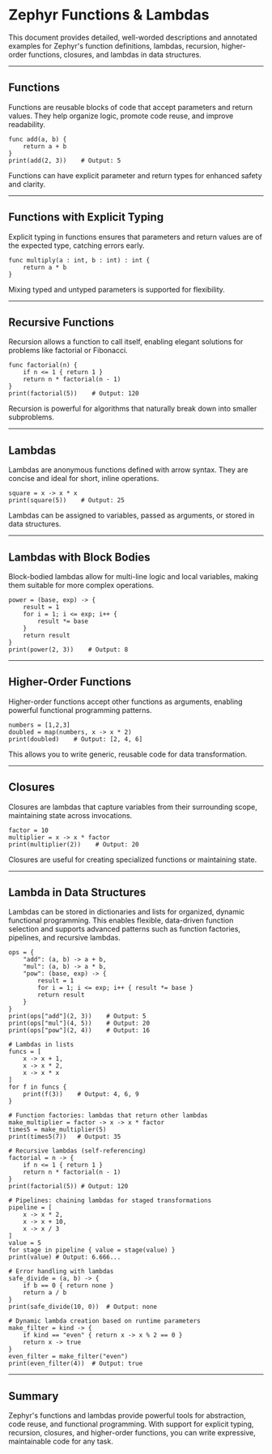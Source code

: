 # Zephyr Functions & Lambdas

This document provides detailed, well-worded descriptions and annotated examples for Zephyr's function definitions, lambdas, recursion, higher-order functions, closures, and lambdas in data structures.

---

## Functions

Functions are reusable blocks of code that accept parameters and return values. They help organize logic, promote code reuse, and improve readability.

```zephyr
func add(a, b) {
    return a + b
}
print(add(2, 3))    # Output: 5
```

Functions can have explicit parameter and return types for enhanced safety and clarity.

---

## Functions with Explicit Typing

Explicit typing in functions ensures that parameters and return values are of the expected type, catching errors early.

```zephyr
func multiply(a : int, b : int) : int {
    return a * b
}
```

Mixing typed and untyped parameters is supported for flexibility.

---

## Recursive Functions

Recursion allows a function to call itself, enabling elegant solutions for problems like factorial or Fibonacci.

```zephyr
func factorial(n) {
    if n <= 1 { return 1 }
    return n * factorial(n - 1)
}
print(factorial(5))    # Output: 120
```

Recursion is powerful for algorithms that naturally break down into smaller subproblems.

---

## Lambdas

Lambdas are anonymous functions defined with arrow syntax. They are concise and ideal for short, inline operations.

```zephyr
square = x -> x * x
print(square(5))    # Output: 25
```

Lambdas can be assigned to variables, passed as arguments, or stored in data structures.

---

## Lambdas with Block Bodies

Block-bodied lambdas allow for multi-line logic and local variables, making them suitable for more complex operations.

```zephyr
power = (base, exp) -> {
    result = 1
    for i = 1; i <= exp; i++ {
        result *= base
    }
    return result
}
print(power(2, 3))    # Output: 8
```

---

## Higher-Order Functions

Higher-order functions accept other functions as arguments, enabling powerful functional programming patterns.

```zephyr
numbers = [1,2,3]
doubled = map(numbers, x -> x * 2)
print(doubled)    # Output: [2, 4, 6]
```

This allows you to write generic, reusable code for data transformation.

---

## Closures

Closures are lambdas that capture variables from their surrounding scope, maintaining state across invocations.

```zephyr
factor = 10
multiplier = x -> x * factor
print(multiplier(2))    # Output: 20
```

Closures are useful for creating specialized functions or maintaining state.

---

## Lambda in Data Structures

Lambdas can be stored in dictionaries and lists for organized, dynamic functional programming. This enables flexible, data-driven function selection and supports advanced patterns such as function factories, pipelines, and recursive lambdas.

```zephyr
ops = {
    "add": (a, b) -> a + b,
    "mul": (a, b) -> a * b,
    "pow": (base, exp) -> {
        result = 1
        for i = 1; i <= exp; i++ { result *= base }
        return result
    }
}
print(ops["add"](2, 3))    # Output: 5
print(ops["mul"](4, 5))    # Output: 20
print(ops["pow"](2, 4))    # Output: 16

# Lambdas in lists
funcs = [
    x -> x + 1,
    x -> x * 2,
    x -> x * x
]
for f in funcs {
    print(f(3))    # Output: 4, 6, 9
}

# Function factories: lambdas that return other lambdas
make_multiplier = factor -> x -> x * factor
times5 = make_multiplier(5)
print(times5(7))   # Output: 35

# Recursive lambdas (self-referencing)
factorial = n -> {
    if n <= 1 { return 1 }
    return n * factorial(n - 1)
}
print(factorial(5)) # Output: 120

# Pipelines: chaining lambdas for staged transformations
pipeline = [
    x -> x * 2,
    x -> x + 10,
    x -> x / 3
]
value = 5
for stage in pipeline { value = stage(value) }
print(value) # Output: 6.666...

# Error handling with lambdas
safe_divide = (a, b) -> {
    if b == 0 { return none }
    return a / b
}
print(safe_divide(10, 0))  # Output: none

# Dynamic lambda creation based on runtime parameters
make_filter = kind -> {
    if kind == "even" { return x -> x % 2 == 0 }
    return x -> true
}
even_filter = make_filter("even")
print(even_filter(4))  # Output: true
```

---

## Summary

Zephyr's functions and lambdas provide powerful tools for abstraction, code reuse, and functional programming. With support for explicit typing, recursion, closures, and higher-order functions, you can write expressive, maintainable code for any task.
